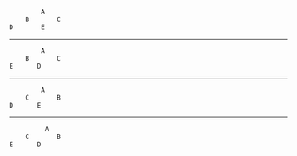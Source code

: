             A
        B       C
    D       E
---
            A
        B       C
    E      D  
---
            A
        C       B
    D      E     
---
             A
        C       B
    E      D     
